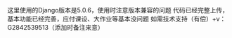 这里使用的Django版本是5.0.6，使用时注意版本兼容的问题
代码已经完整上传，基本功能已经完善，应付课设、大作业等基本没问题
如需技术支持（有偿）+v：G2842539513（添加时备注来意）
